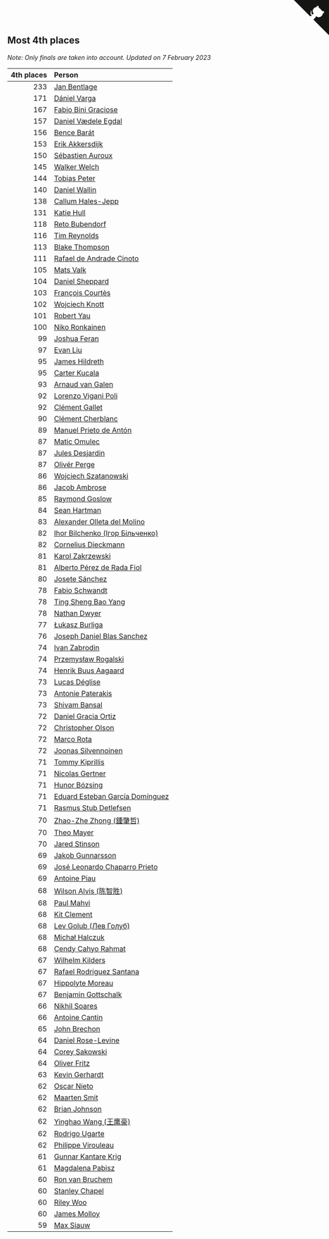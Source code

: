 ## Most 4th places

*Note: Only finals are taken into account.*
*Updated on  7 February 2023*

| 4th places | Person |
| ---: | :--- |
| 233 | [Jan Bentlage](https://www.worldcubeassociation.org/persons/2010BENT01) |
| 171 | [Dániel Varga](https://www.worldcubeassociation.org/persons/2008VARG01) |
| 167 | [Fabio Bini Graciose](https://www.worldcubeassociation.org/persons/2010GRAC02) |
| 157 | [Daniel Vædele Egdal](https://www.worldcubeassociation.org/persons/2013EGDA01) |
| 156 | [Bence Barát](https://www.worldcubeassociation.org/persons/2008BARA01) |
| 153 | [Erik Akkersdijk](https://www.worldcubeassociation.org/persons/2005AKKE01) |
| 150 | [Sébastien Auroux](https://www.worldcubeassociation.org/persons/2008AURO01) |
| 145 | [Walker Welch](https://www.worldcubeassociation.org/persons/2011WELC01) |
| 144 | [Tobias Peter](https://www.worldcubeassociation.org/persons/2014PETE03) |
| 140 | [Daniel Wallin](https://www.worldcubeassociation.org/persons/2013WALL03) |
| 138 | [Callum Hales-Jepp](https://www.worldcubeassociation.org/persons/2012HALE01) |
| 131 | [Katie Hull](https://www.worldcubeassociation.org/persons/2010HULL01) |
| 118 | [Reto Bubendorf](https://www.worldcubeassociation.org/persons/2012BUBE01) |
| 116 | [Tim Reynolds](https://www.worldcubeassociation.org/persons/2005REYN01) |
| 113 | [Blake Thompson](https://www.worldcubeassociation.org/persons/2010THOM03) |
| 111 | [Rafael de Andrade Cinoto](https://www.worldcubeassociation.org/persons/2007CINO01) |
| 105 | [Mats Valk](https://www.worldcubeassociation.org/persons/2007VALK01) |
| 104 | [Daniel Sheppard](https://www.worldcubeassociation.org/persons/2009SHEP01) |
| 103 | [François Courtès](https://www.worldcubeassociation.org/persons/2008COUR01) |
| 102 | [Wojciech Knott](https://www.worldcubeassociation.org/persons/2011KNOT01) |
| 101 | [Robert Yau](https://www.worldcubeassociation.org/persons/2009YAUR01) |
| 100 | [Niko Ronkainen](https://www.worldcubeassociation.org/persons/2010RONK01) |
| 99 | [Joshua Feran](https://www.worldcubeassociation.org/persons/2011FERA01) |
| 97 | [Evan Liu](https://www.worldcubeassociation.org/persons/2009LIUE01) |
| 95 | [James Hildreth](https://www.worldcubeassociation.org/persons/2009HILD01) |
| 95 | [Carter Kucala](https://www.worldcubeassociation.org/persons/2015KUCA01) |
| 93 | [Arnaud van Galen](https://www.worldcubeassociation.org/persons/2006GALE01) |
| 92 | [Lorenzo Vigani Poli](https://www.worldcubeassociation.org/persons/2007POLI01) |
| 92 | [Clément Gallet](https://www.worldcubeassociation.org/persons/2004GALL02) |
| 90 | [Clément Cherblanc](https://www.worldcubeassociation.org/persons/2014CHER05) |
| 89 | [Manuel Prieto de Antón](https://www.worldcubeassociation.org/persons/2015ANTO04) |
| 87 | [Matic Omulec](https://www.worldcubeassociation.org/persons/2010OMUL02) |
| 87 | [Jules Desjardin](https://www.worldcubeassociation.org/persons/2010DESJ01) |
| 87 | [Olivér Perge](https://www.worldcubeassociation.org/persons/2007PERG01) |
| 86 | [Wojciech Szatanowski](https://www.worldcubeassociation.org/persons/2011SZAT01) |
| 86 | [Jacob Ambrose](https://www.worldcubeassociation.org/persons/2010AMBR01) |
| 85 | [Raymond Goslow](https://www.worldcubeassociation.org/persons/2014GOSL01) |
| 84 | [Sean Hartman](https://www.worldcubeassociation.org/persons/2016HART02) |
| 83 | [Alexander Olleta del Molino](https://www.worldcubeassociation.org/persons/2008OLLE01) |
| 82 | [Ihor Bilchenko (Ігор Більченко)](https://www.worldcubeassociation.org/persons/2011BILC01) |
| 82 | [Cornelius Dieckmann](https://www.worldcubeassociation.org/persons/2009DIEC01) |
| 81 | [Karol Zakrzewski](https://www.worldcubeassociation.org/persons/2014ZAKR01) |
| 81 | [Alberto Pérez de Rada Fiol](https://www.worldcubeassociation.org/persons/2011FIOL01) |
| 80 | [Josete Sánchez](https://www.worldcubeassociation.org/persons/2015SANC18) |
| 78 | [Fabio Schwandt](https://www.worldcubeassociation.org/persons/2014SCHW02) |
| 78 | [Ting Sheng Bao Yang](https://www.worldcubeassociation.org/persons/2008BAOY01) |
| 78 | [Nathan Dwyer](https://www.worldcubeassociation.org/persons/2011DWYE02) |
| 77 | [Łukasz Burliga](https://www.worldcubeassociation.org/persons/2013BURL01) |
| 76 | [Joseph Daniel Blas Sanchez](https://www.worldcubeassociation.org/persons/2016SANC08) |
| 74 | [Ivan Zabrodin](https://www.worldcubeassociation.org/persons/2012ZABR01) |
| 74 | [Przemysław Rogalski](https://www.worldcubeassociation.org/persons/2013ROGA02) |
| 74 | [Henrik Buus Aagaard](https://www.worldcubeassociation.org/persons/2006BUUS01) |
| 73 | [Lucas Déglise](https://www.worldcubeassociation.org/persons/2015DEGL01) |
| 73 | [Antonie Paterakis](https://www.worldcubeassociation.org/persons/2012PATE01) |
| 73 | [Shivam Bansal](https://www.worldcubeassociation.org/persons/2011BANS02) |
| 72 | [Daniel Gracia Ortiz](https://www.worldcubeassociation.org/persons/2009ORTI01) |
| 72 | [Christopher Olson](https://www.worldcubeassociation.org/persons/2009OLSO01) |
| 72 | [Marco Rota](https://www.worldcubeassociation.org/persons/2009ROTA01) |
| 72 | [Joonas Silvennoinen](https://www.worldcubeassociation.org/persons/2016SILV07) |
| 71 | [Tommy Kiprillis](https://www.worldcubeassociation.org/persons/2014KIPR01) |
| 71 | [Nicolas Gertner](https://www.worldcubeassociation.org/persons/2013GERT01) |
| 71 | [Hunor Bózsing](https://www.worldcubeassociation.org/persons/2009BOZS01) |
| 71 | [Eduard Esteban García Domínguez](https://www.worldcubeassociation.org/persons/2011EDUA01) |
| 71 | [Rasmus Stub Detlefsen](https://www.worldcubeassociation.org/persons/2014DETL01) |
| 70 | [Zhao-Zhe Zhong (鍾肇哲)](https://www.worldcubeassociation.org/persons/2012CHON03) |
| 70 | [Theo Mayer](https://www.worldcubeassociation.org/persons/2012MAYE01) |
| 70 | [Jared Stinson](https://www.worldcubeassociation.org/persons/2014STIN01) |
| 69 | [Jakob Gunnarsson](https://www.worldcubeassociation.org/persons/2015GUNN01) |
| 69 | [José Leonardo Chaparro Prieto](https://www.worldcubeassociation.org/persons/2011CHAP01) |
| 69 | [Antoine Piau](https://www.worldcubeassociation.org/persons/2008PIAU01) |
| 68 | [Wilson Alvis (陈智胜)](https://www.worldcubeassociation.org/persons/2011ALVI01) |
| 68 | [Paul Mahvi](https://www.worldcubeassociation.org/persons/2012MAHV01) |
| 68 | [Kit Clement](https://www.worldcubeassociation.org/persons/2008CLEM01) |
| 68 | [Lev Golub (Лев Голуб)](https://www.worldcubeassociation.org/persons/2014HOLU01) |
| 68 | [Michał Halczuk](https://www.worldcubeassociation.org/persons/2006HALC01) |
| 68 | [Cendy Cahyo Rahmat](https://www.worldcubeassociation.org/persons/2010RAHM02) |
| 67 | [Wilhelm Kilders](https://www.worldcubeassociation.org/persons/2010KILD02) |
| 67 | [Rafael Rodriguez Santana](https://www.worldcubeassociation.org/persons/2012SANT12) |
| 67 | [Hippolyte Moreau](https://www.worldcubeassociation.org/persons/2008MORE02) |
| 67 | [Benjamin Gottschalk](https://www.worldcubeassociation.org/persons/2016GOTT01) |
| 66 | [Nikhil Soares](https://www.worldcubeassociation.org/persons/2015SOAR01) |
| 66 | [Antoine Cantin](https://www.worldcubeassociation.org/persons/2010CANT02) |
| 65 | [John Brechon](https://www.worldcubeassociation.org/persons/2010BREC01) |
| 64 | [Daniel Rose-Levine](https://www.worldcubeassociation.org/persons/2015ROSE01) |
| 64 | [Corey Sakowski](https://www.worldcubeassociation.org/persons/2011SAKO01) |
| 64 | [Oliver Fritz](https://www.worldcubeassociation.org/persons/2014FRIT02) |
| 63 | [Kevin Gerhardt](https://www.worldcubeassociation.org/persons/2013GERH01) |
| 62 | [Oscar Nieto](https://www.worldcubeassociation.org/persons/2014NIET03) |
| 62 | [Maarten Smit](https://www.worldcubeassociation.org/persons/2008SMIT04) |
| 62 | [Brian Johnson](https://www.worldcubeassociation.org/persons/2013JOHN10) |
| 62 | [Yinghao Wang (王鹰豪)](https://www.worldcubeassociation.org/persons/2010WANG07) |
| 62 | [Rodrigo Ugarte](https://www.worldcubeassociation.org/persons/2015UGAR01) |
| 62 | [Philippe Virouleau](https://www.worldcubeassociation.org/persons/2008VIRO01) |
| 61 | [Gunnar Kantare Krig](https://www.worldcubeassociation.org/persons/2004KRIG01) |
| 61 | [Magdalena Pabisz](https://www.worldcubeassociation.org/persons/2017PABI01) |
| 60 | [Ron van Bruchem](https://www.worldcubeassociation.org/persons/2003BRUC01) |
| 60 | [Stanley Chapel](https://www.worldcubeassociation.org/persons/2016CHAP04) |
| 60 | [Riley Woo](https://www.worldcubeassociation.org/persons/2007WOOR01) |
| 60 | [James Molloy](https://www.worldcubeassociation.org/persons/2011MOLL01) |
| 59 | [Max Siauw](https://www.worldcubeassociation.org/persons/2017SIAU02) |


<a href="https://github.com/JustinTimeCuber/wca_statistics" class="github-corner" aria-label="View source on Github"><svg width="80" height="80" viewBox="0 0 250 250" style="fill:#151513; color:#fff; position: absolute; top: 0; border: 0; right: 0;" aria-hidden="true"><path d="M0,0 L115,115 L130,115 L142,142 L250,250 L250,0 Z"></path><path d="M128.3,109.0 C113.8,99.7 119.0,89.6 119.0,89.6 C122.0,82.7 120.5,78.6 120.5,78.6 C119.2,72.0 123.4,76.3 123.4,76.3 C127.3,80.9 125.5,87.3 125.5,87.3 C122.9,97.6 130.6,101.9 134.4,103.2" fill="currentColor" style="transform-origin: 130px 106px;" class="octo-arm"></path><path d="M115.0,115.0 C114.9,115.1 118.7,116.5 119.8,115.4 L133.7,101.6 C136.9,99.2 139.9,98.4 142.2,98.6 C133.8,88.0 127.5,74.4 143.8,58.0 C148.5,53.4 154.0,51.2 159.7,51.0 C160.3,49.4 163.2,43.6 171.4,40.1 C171.4,40.1 176.1,42.5 178.8,56.2 C183.1,58.6 187.2,61.8 190.9,65.4 C194.5,69.0 197.7,73.2 200.1,77.6 C213.8,80.2 216.3,84.9 216.3,84.9 C212.7,93.1 206.9,96.0 205.4,96.6 C205.1,102.4 203.0,107.8 198.3,112.5 C181.9,128.9 168.3,122.5 157.7,114.1 C157.9,116.9 156.7,120.9 152.7,124.9 L141.0,136.5 C139.8,137.7 141.6,141.9 141.8,141.8 Z" fill="currentColor" class="octo-body"></path></svg></a><style>.github-corner:hover .octo-arm{animation:octocat-wave 560ms ease-in-out}@keyframes octocat-wave{0%,100%{transform:rotate(0)}20%,60%{transform:rotate(-25deg)}40%,80%{transform:rotate(10deg)}}@media (max-width:500px){.github-corner:hover .octo-arm{animation:none}.github-corner .octo-arm{animation:octocat-wave 560ms ease-in-out}}</style>
